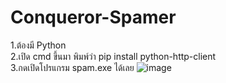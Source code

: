 # Conqueror-Spamer
1.ต้องมี Python <br>
2.เปิด cmd ขึ้นมา พิมพ์ว่า pip install python-http-client <br> 
3.กดเปิดโปรแกรม spam.exe ได้เลย 
<img alt="image" src="https://media.discordapp.net/attachments/1035215878721122395/1113498490606194798/standard.gif">
